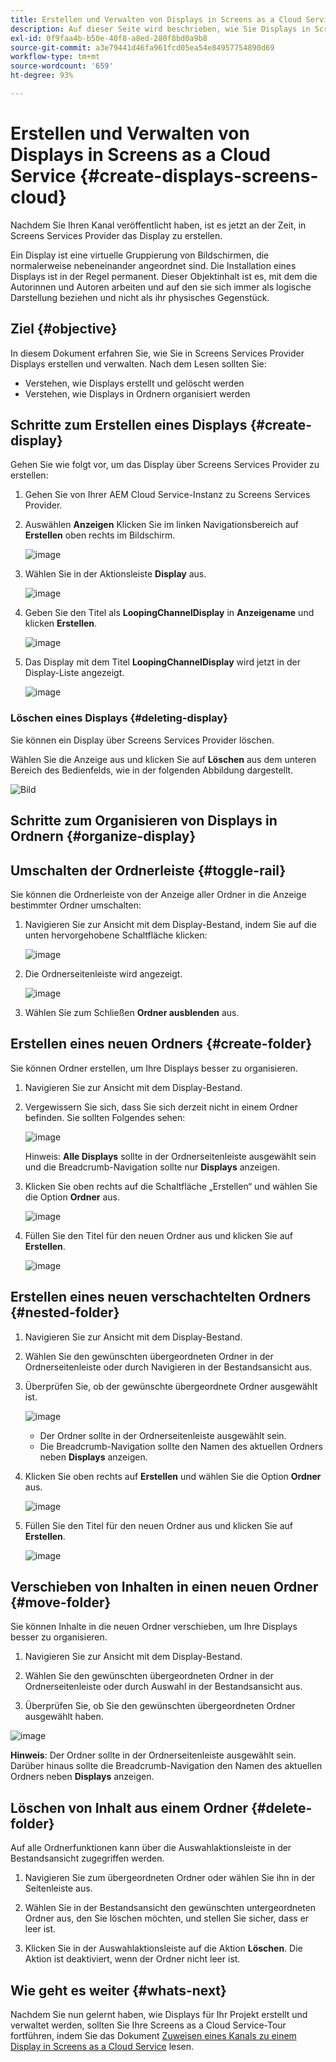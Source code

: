 ```yaml
---
title: Erstellen und Verwalten von Displays in Screens as a Cloud Service
description: Auf dieser Seite wird beschrieben, wie Sie Displays in Screens as a Cloud Service erstellen und verwalten.
exl-id: 0f9faa4b-b50e-40f8-a8ed-280f8bd0a9b8
source-git-commit: a3e79441d46fa961fcd05ea54e84957754890d69
workflow-type: tm+mt
source-wordcount: '659'
ht-degree: 93%

---
```


# Erstellen und Verwalten von Displays in Screens as a Cloud Service {#create-displays-screens-cloud}

Nachdem Sie Ihren Kanal veröffentlicht haben, ist es jetzt an der Zeit, in Screens Services Provider das Display zu erstellen.

Ein Display ist eine virtuelle Gruppierung von Bildschirmen, die normalerweise nebeneinander angeordnet sind. Die Installation eines Displays ist in der Regel permanent. Dieser Objektinhalt ist es, mit dem die Autorinnen und Autoren arbeiten und auf den sie sich immer als logische Darstellung beziehen und nicht als ihr physisches Gegenstück.

## Ziel {#objective}

In diesem Dokument erfahren Sie, wie Sie in Screens Services Provider Displays erstellen und verwalten. Nach dem Lesen sollten Sie:

* Verstehen, wie Displays erstellt und gelöscht werden
* Verstehen, wie Displays in Ordnern organisiert werden

## Schritte zum Erstellen eines Displays {#create-display}

Gehen Sie wie folgt vor, um das Display über Screens Services Provider zu erstellen:

1. Gehen Sie von Ihrer AEM Cloud Service-Instanz zu Screens Services Provider.
1. Auswählen **Anzeigen** Klicken Sie im linken Navigationsbereich auf **Erstellen** oben rechts im Bildschirm.

   ![image](/help/screens-cloud/assets/display/disp-1.png)

1. Wählen Sie in der Aktionsleiste **Display** aus.

   ![image](/help/screens-cloud/assets/display/disp-2.png)

1. Geben Sie den Titel als **LoopingChannelDisplay** in **Anzeigename** und klicken **Erstellen**.

   ![image](/help/screens-cloud/assets/display/disp3.png)

1. Das Display mit dem Titel **LoopingChannelDisplay** wird jetzt in der Display-Liste angezeigt.

   ![image](/help/screens-cloud/assets/display/disp-4.png)

### Löschen eines Displays {#deleting-display}

Sie können ein Display über Screens Services Provider löschen.

Wählen Sie die Anzeige aus und klicken Sie auf **Löschen** aus dem unteren Bereich des Bedienfelds, wie in der folgenden Abbildung dargestellt.

![Bild](/help/screens-cloud/assets/display/disp-5.png)

## Schritte zum Organisieren von Displays in Ordnern {#organize-display}

## Umschalten der Ordnerleiste {#toggle-rail}

Sie können die Ordnerleiste von der Anzeige aller Ordner in die Anzeige bestimmter Ordner umschalten:

1. Navigieren Sie zur Ansicht mit dem Display-Bestand, indem Sie auf die unten hervorgehobene Schaltfläche klicken:

   ![image](/help/screens-cloud/assets/display/display-inventory.png)

1. Die Ordnerseitenleiste wird angezeigt.

   ![image](/help/screens-cloud/assets/display/toggle-rail.png)

1. Wählen Sie zum Schließen **Ordner ausblenden** aus.

## Erstellen eines neuen Ordners {#create-folder}

Sie können Ordner erstellen, um Ihre Displays besser zu organisieren.

1. Navigieren Sie zur Ansicht mit dem Display-Bestand.
1. Vergewissern Sie sich, dass Sie sich derzeit nicht in einem Ordner befinden. Sie sollten Folgendes sehen:

   ![image](/help/screens-cloud/assets/display/verify-view.png)

   Hinweis: **Alle Displays** sollte in der Ordnerseitenleiste ausgewählt sein und die Breadcrumb-Navigation sollte nur **Displays** anzeigen.

1. Klicken Sie oben rechts auf die Schaltfläche „Erstellen“ und wählen Sie die Option **Ordner** aus.

   ![image](/help/screens-cloud/assets/display/Createfolder.png)

1. Füllen Sie den Titel für den neuen Ordner aus und klicken Sie auf **Erstellen**.

   ![image](/help/screens-cloud/assets/display/Createfolder2.png)

## Erstellen eines neuen verschachtelten Ordners {#nested-folder}

1. Navigieren Sie zur Ansicht mit dem Display-Bestand.

1. Wählen Sie den gewünschten übergeordneten Ordner in der Ordnerseitenleiste oder durch Navigieren in der Bestandsansicht aus.
1. Überprüfen Sie, ob der gewünschte übergeordnete Ordner ausgewählt ist.

   ![image](/help/screens-cloud/assets/display/Nestedview.png)

   * Der Ordner sollte in der Ordnerseitenleiste ausgewählt sein.
   * Die Breadcrumb-Navigation sollte den Namen des aktuellen Ordners neben **Displays** anzeigen.

1. Klicken Sie oben rechts auf **Erstellen** und wählen Sie die Option **Ordner** aus.

   ![image](/help/screens-cloud/assets/display/Createfolder.png)

1. Füllen Sie den Titel für den neuen Ordner aus und klicken Sie auf **Erstellen**.

   ![image](/help/screens-cloud/assets/display/Createfolder2.png)

## Verschieben von Inhalten in einen neuen Ordner {#move-folder}

Sie können Inhalte in die neuen Ordner verschieben, um Ihre Displays besser zu organisieren.

1. Navigieren Sie zur Ansicht mit dem Display-Bestand.

1. Wählen Sie den gewünschten übergeordneten Ordner in der Ordnerseitenleiste oder durch Auswahl in der Bestandsansicht aus.

1. Überprüfen Sie, ob Sie den gewünschten übergeordneten Ordner ausgewählt haben.

![image](/help/screens-cloud/assets/display/movetofolder.png)

**Hinweis**: Der Ordner sollte in der Ordnerseitenleiste ausgewählt sein. Darüber hinaus sollte die Breadcrumb-Navigation den Namen des aktuellen Ordners neben **Displays** anzeigen.

## Löschen von Inhalt aus einem Ordner {#delete-folder}

Auf alle Ordnerfunktionen kann über die Auswahlaktionsleiste in der Bestandsansicht zugegriffen werden.

1. Navigieren Sie zum übergeordneten Ordner oder wählen Sie ihn in der Seitenleiste aus.

1. Wählen Sie in der Bestandsansicht den gewünschten untergeordneten Ordner aus, den Sie löschen möchten, und stellen Sie sicher, dass er leer ist.

1. Klicken Sie in der Auswahlaktionsleiste auf die Aktion **Löschen**. Die Aktion ist deaktiviert, wenn der Ordner nicht leer ist.


## Wie geht es weiter {#whats-next}

Nachdem Sie nun gelernt haben, wie Displays für Ihr Projekt erstellt und verwaltet werden, sollten Sie Ihre Screens as a Cloud Service-Tour fortführen, indem Sie das Dokument [Zuweisen eines Kanals zu einem Display in Screens as a Cloud Service](https://experienceleague.adobe.com/docs/experience-manager-cloud-service/screens-as-cloud-service/create-content/assigning-channels-to-display.html?lang=de) lesen.
